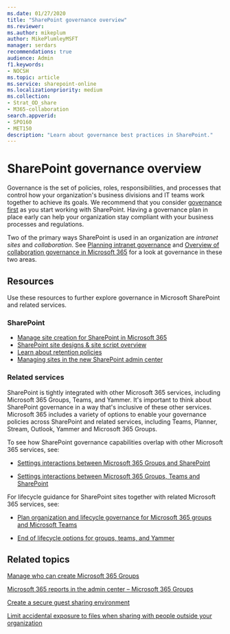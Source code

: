 ```yaml
---
ms.date: 01/27/2020
title: "SharePoint governance overview"
ms.reviewer:
ms.author: mikeplum
author: MikePlumleyMSFT
manager: serdars
recommendations: true
audience: Admin
f1.keywords:
- NOCSH
ms.topic: article
ms.service: sharepoint-online
ms.localizationpriority: medium
ms.collection:  
- Strat_OD_share
- M365-collaboration
search.appverid:
- SPO160
- MET150
description: "Learn about governance best practices in SharePoint."
---
```


# SharePoint governance overview

Governance is the set of policies, roles, responsibilities, and processes that control how your organization's business divisions and IT teams work together to achieve its goals. We recommend that you consider [governance first](/microsoft-365/solutions/collaboration-governance-first) as you start working with SharePoint. Having a governance plan in place early can help your organization stay compliant with your business processes and regulations.

Two of the primary ways SharePoint is used in an organization are *intranet sites* and *collaboration*. See [Planning intranet governance](intranet-governance.md) and [Overview of collaboration governance in Microsoft 365](/microsoft-365/solutions/collaboration-governance-overview) for a look at governance in these two areas.

## Resources

Use these resources to further explore governance in Microsoft SharePoint and related services.

### SharePoint

- [Manage site creation for SharePoint in Microsoft 365](manage-site-creation.md)
- [SharePoint site designs & site script overview](/sharepoint/dev/declarative-customization/site-design-overview)
- [Learn about retention policies](/microsoft-365/compliance/retention-policies)
- [Managing sites in the new SharePoint admin center](manage-sites-in-new-admin-center.md)

### Related services

SharePoint is tightly integrated with other Microsoft 365 services, including Microsoft 365 Groups, Teams, and Yammer. It's important to think about SharePoint governance in a way that's inclusive of these other services. Microsoft 365 includes a variety of options to enable your governance policies across SharePoint and related services, including Teams, Planner, Stream, Outlook, Yammer and Microsoft 365 Groups.

To see how SharePoint governance capabilities overlap with other Microsoft 365 services, see:

- [Settings interactions between Microsoft 365 Groups and SharePoint](/microsoft-365/solutions/groups-sharepoint-governance)

- [Settings interactions between Microsoft 365 Groups, Teams and SharePoint](/microsoft-365/solutions/groups-sharepoint-teams-governance)

For lifecycle guidance for SharePoint sites together with related Microsoft 365 services, see:

- [Plan organization and lifecycle governance for Microsoft 365 groups and Microsoft Teams](/microsoft-365/solutions/plan-organization-lifecycle-governance)

- [End of lifecycle options for groups, teams, and Yammer](/microsoft-365/solutions/end-life-cycle-groups-teams-sites-yammer)


## Related topics

[Manage who can create Microsoft 365 Groups](/office365/admin/create-groups/manage-creation-of-groups)

[Microsoft 365 reports in the admin center – Microsoft 365 Groups](/office365/admin/activity-reports/office-365-groups)

[Create a secure guest sharing environment](/microsoft-365/solutions/create-secure-guest-sharing-environment)

[Limit accidental exposure to files when sharing with people outside your organization](/microsoft-365/solutions/share-limit-accidental-exposure)

